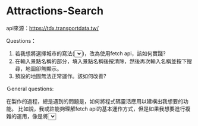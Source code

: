 # Attractions-Search
api來源：https://tdx.transportdata.tw/

Questions：

1.	若我想將選擇城市的寫法(<select><option/></select>)，改為使用fetch api，該如何實踐?
2.	在輸入景點名稱的部分，填入景點名稱後按清除，然後再次輸入名稱並按下搜尋，地圖卻無顯示。
3.	預設的地圖無法正常運作。該如何改善?

Ｇeneral questions:

在製作的過程，總是遇到的問題是，如何將程式碼靈活應用以建構出我想要的功能。
比如說，我或許能夠理解fetch api的基本運作方式，但是如果我想要進行複雜的運用，像是將<select>與fetch api的功能鏈接，以在頁面點選下拉式選單時，可以得到api提供的資料。
從想法到實踐，該如何進行?

